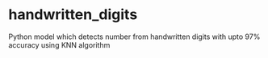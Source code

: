 # handwritten_digits
Python model which detects number from handwritten digits with upto 97% accuracy using KNN algorithm
